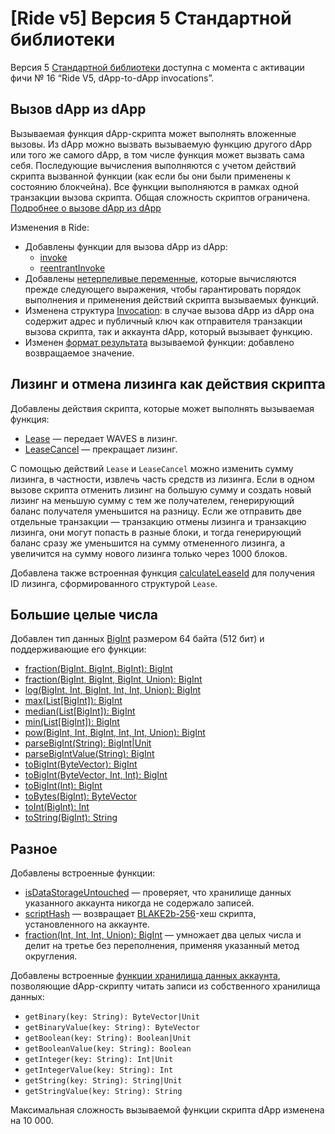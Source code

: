 # [Ride v5] Версия 5 Стандартной библиотеки

Версия 5 [Стандартной библиотеки](/ru/ride/script/standard-library) доступна с момента с активации фичи №&nbsp;16 “Ride V5, dApp-to-dApp invocations”.

## Вызов dApp из dApp

Вызываемая функция dApp-скрипта может выполнять вложенные вызовы. Из dApp можно вызвать вызываемую функцию другого dApp или того же самого dApp, в том числе функция может вызвать сама себя. Последующие вычисления выполняются с учетом действий скрипта вызванной функции (как если бы они были применены к состоянию блокчейна). Все функции выполняются в рамках одной транзакции вызова скрипта. Общая сложность скриптов ограничена. [Подробнее о вызове dApp из dApp](/ru/ride/advanced/dapp-to-dapp)

Изменения в Ride:

* Добавлены функции для вызова dApp из dApp:
   * [invoke](/ru/ride/functions/built-in-functions/dapp-to-dapp#invoke)
   * [reentrantInvoke](/ru/ride/functions/built-in-functions/dapp-to-dapp#reentrantinvoke)
* Добавлены [нетерпеливые переменные](/ru/ride/variables/), которые вычисляются прежде следующего выражения, чтобы гарантировать порядок выполнения и применения действий скрипта вызываемых функций.
* Изменена структура [Invocation](/ru/ride/structures/common-structures/invocation): в случае вызова dApp из dApp она содержит адрес и публичный ключ как отправителя транзакции вызова скрипта, так и аккаунта dApp, который вызывает функцию.
* Изменен [формат результата](/ru/ride/functions/callable-function#result) вызываемой функции: добавлено возвращаемое значение.

## Лизинг и отмена лизинга как действия скрипта

Добавлены действия скрипта, которые может выполнять вызываемая функция:
* [Lease](/ru/ride/structures/script-actions/lease) — передает WAVES в лизинг.
* [LeaseCancel](/ru/ride/structures/script-actions/lease-cancel) — прекращает лизинг.

C помощью действий `Lease` и `LeaseCancel` можно изменить сумму лизинга, в частности, извлечь часть средств из лизинга. Если в одном вызове скрипта отменить лизинг на большую сумму и создать новый лизинг на меньшую сумму с тем же получателем, генерирующий баланс получателя уменьшится на разницу. Если же отправить две отдельные транзакции — транзакцию отмены лизинга и транзакцию лизинга,  они могут попасть в разные блоки, и тогда генерирующий баланс сразу же уменьшится на сумму отмененного лизинга, а увеличится на сумму нового лизинга только через 1000 блоков.

Добавлена также встроенная функция [calculateLeaseId](/ru/ride/functions/built-in-functions/blockchain-functions#calculateleaseid) для получения ID лизинга, сформированного структурой `Lease`.

## Большие целые числа

Добавлен тип данных [BigInt](/ru/ride/data-types/bigint) размером 64 байта (512 бит) и поддерживающие его функции:

* [fraction(BigInt, BigInt, BigInt): BigInt](/ru/ride/functions/built-in-functions/math-functions#fractionbigint)
* [fraction(BigInt, BigInt, BigInt, Union): BigInt](/ru/ride/functions/built-in-functions/math-functions#fractionbigintround)
* [log(BigInt, Int, BigInt, Int, Int, Union): BigInt](/ru/ride/functions/built-in-functions/math-functions#logbigint)
* [max(List[BigInt]): BigInt](/ru/ride/functions/built-in-functions/list-functions#max-list-bigint-bigint)
* [median(List[BigInt]): BigInt](/ru/ride/functions/built-in-functions/math-functions#medianbigint)
* [min(List[BigInt]): BigInt](/ru/ride/functions/built-in-functions/list-functions#min-list-bigint-bigint)
* [pow(BigInt, Int, BigInt, Int, Int, Union): BigInt](/ru/ride/functions/built-in-functions/math-functions#powbigint)
* [parseBigInt(String): BigInt|Unit](/ru/ride/functions/built-in-functions/converting-functions#parse-bigint)
* [parseBigIntValue(String): BigInt](/ru/ride/functions/built-in-functions/converting-functions#parse-bigintvalue)
* [toBigInt(ByteVector): BigInt](/ru/ride/functions/built-in-functions/converting-functions#to-bigint-bytevector)
* [toBigInt(ByteVector, Int, Int): BigInt](/ru/ride/functions/built-in-functions/converting-functions#to-bigint-bytevector-int-int)
* [toBigInt(Int): BigInt](/ru/ride/functions/built-in-functions/converting-functions#to-bigint-int)
* [toBytes(BigInt): ByteVector](/ru/ride/functions/built-in-functions/converting-functions#to-bytes-bigint)
* [toInt(BigInt): Int](/ru/ride/functions/built-in-functions/converting-functions#to-int-bigint)
* [toString(BigInt): String](/ru/ride/functions/built-in-functions/converting-functions#to-string-bigint)

## Разное

Добавлены встроенные функции:
* [isDataStorageUntouched](/ru/ride/functions/built-in-functions/account-data-storage-functions#isdatastorageuntouched) — проверяет, что хранилище данных указанного аккаунта никогда не содержало записей.
* [scriptHash](/ru/ride/functions/built-in-functions/blockchain-functions#scripthash) — возвращает [BLAKE2b-256](https://en.wikipedia.org/wiki/BLAKE_%28hash_function%29)-хеш скрипта, установленного на аккаунте.
* [fraction(Int, Int, Int, Union): BigInt](/ru/ride/functions/built-in-functions/math-functions#fractionintround) — умножает два целых числа и делит на третье без переполнения, применяя указанный метод округления.

Добавлены встроенные [функции хранилища данных аккаунта](/ru/ride/functions/built-in-functions/account-data-storage-functions), позволяющие dApp-скрипту читать записи из собственного хранилища данных:
* `getBinary(key: String): ByteVector|Unit`
* `getBinaryValue(key: String): ByteVector`
* `getBoolean(key: String): Boolean|Unit`
* `getBooleanValue(key: String): Boolean`
* `getInteger(key: String): Int|Unit`
* `getIntegerValue(key: String): Int`
* `getString(key: String): String|Unit`
* `getStringValue(key: String): String`

Максимальная сложность вызываемой функции скрипта dApp изменена на 10&nbsp;000.
